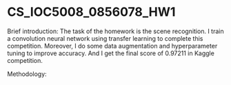# CS_IOC5008_0856078_HW1

Brief introduction:
  The task of the homework is the scene recognition. I train a convolution neural network using transfer learning to complete this competition. Moreover, I do some data augmentation and hyperparameter tuning to improve accuracy. And I get the final score of 0.97211 in Kaggle competition.

Methodology:
